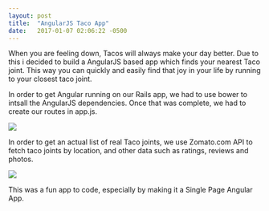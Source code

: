 ```yaml
---
layout: post
title:  "AngularJS Taco App"
date:   2017-01-07 02:06:22 -0500
---
```



When you are feeling down, Tacos will always make your day better. Due to this i decided to build a AngularJS based app which finds your nearest Taco joint. This way you can quickly and easily find that joy in your life by running to your closest taco joint.

In order to get Angular running on our Rails app, we had to use bower to intsall the AngularJS dependencies. Once that was complete, we had to create our routes in app.js.



![](http://i.imgur.com/JGtwk4S.jpg)

In order to get an actual list of real Taco joints, we use Zomato.com API to fetch taco joints by location, and other data such as ratings, reviews and photos.

![](http://i.imgur.com/z4LGQvb.jpg)

This was a fun app to code, especially by making it a Single Page Angular App.
